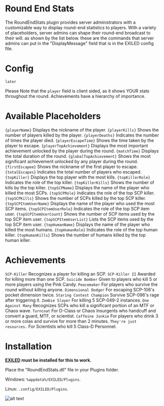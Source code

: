 # Round End Stats
The RoundEndStats plugin provides server administrators with a customizable way to display round-end statistics to players. With a variety of placeholders, server admins can shape their round-end broadcast to their will. as shown by the list below. these are the commands that server admins can put in the "DisplayMessage" field that is in the EXILED config file.

# Config
```
later
```

Please Note that the `player` field is client sided, as it shows YOUR stats throughout the round.
Achievements have a hierarchy of importance. 

# Available Placeholders 
`{playerName}` Displays the nickname of the player.
`{playerKills}` Shows the number of players killed by the player.
`{playerDeaths}` Indicates the number of times the player died.
`{playerEscapeTime}` Shows the time taken by the player to escape.
`{playerTopAchievement}` Displays the most important achievement unlocked by the player during the round.
`{matchTime}` Displays the total duration of the round.
`{globalTopAchievement}` Shows the most significant achievement unlocked by any player during the round.
`{firstEscapee}` Shows the nickname of the first player to escape.
`{totalEscapes}` Indicates the total number of players who escaped.
`{topKiller}` Displays the top player with the most kills.
`{topKillerRole}` Indicates the role of the top killer.
`{topKillerKills}` Shows the number of kills by the top killer.
`{topSCPName}` Displays the name of the player who killed the most SCPs.
`{topSCPRole}` Indicates the role of the top SCP killer.
`{topSCPKills}` Shows the number of SCPs killed by the top SCP killer.
`{topSCPItemUserName}` Displays the name of the player who used the most SCP items.
`{topSCPItemUserRole}` Indicates the role of the top SCP item user.
`{topSCPItemUserCount}` Shows the number of SCP items used by the top SCP item user.
`{topSCPItemUserList}` Lists the SCP items used by the top SCP item user.
`{topHumanName}` Displays the name of the player who killed the most humans.
`{topHumanRole}` Indicates the role of the top human killer.
`{topHumanKills}` Shows the number of humans killed by the top human killer.

# Achievements
`SCP-Killer` Recognizes a player for killing an SCP.
`SCP-Killer II` Awarded for killing more than one SCP.
`Suicide Bomber` Given to players who kill 5 or more players using the Pink Candy.
`Peacemaker` For players who survive the round without killing anyone.
`Dimensional Dodger` For escaping SCP-106's pocket dimension twice.
`Staring Contest Champion` Survive SCP-096's rage after triggering it.
`Zombie Slayer` For killing 5 SCP-049-2 instances.
`One Against Many` Recognizes SCPs who kill a significant portion of an MTF or Chaos wave.
`Turncoat` For D-Class or Chaos Insurgents who handcuff and convert a guard, MTF, or scientist.
`Caffeine Junkie` For players who drink 3 or more colas and survive for more than 2 minutes.
`They're just resources.` For Scientists who kill 5 Class-D Personnel.

# Installation
**[EXILED](https://github.com/Exiled-Team/EXILED) must be installed for this to work.**

Place the "RoundEndStats.dll" file in your Plugins folder.

Windows: ``%appdata%/EXILED/Plugins``.

Linux: ``.config/EXILED/Plugins``.

![alt text](https://i5.walmartimages.com/seo/Fresh-Cantaloupe-Each_fb4c18a5-9367-4770-b99f-7518c72db482.5609c32e87a3110b734aad048bf9fe35.jpeg)
